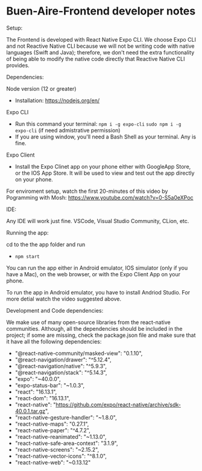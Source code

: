 # Buen-Aire-Frontend developer notes

Setup:

The Frontend is developed with React Native Expo CLI. We choose Expo CLI and not Reactive Native CLI because we will not be writing code with native languages (Swift and Java); therefore, we don't need the extra functionality of being able to 
modify the native code directly that Reactive Native CLI provides. 


Dependencies:

Node version (12 or greater) 
- Installation: https://nodejs.org/en/

Expo CLI
- Run this command your terminal: 
	`npm i -g expo-cli`
	`sudo npm i -g expo-cli` (if need admistrative permission)
- If you are using window, you'll need a Bash Shell as your terminal. Any is fine. 

Expo Client
- Install the Expo Clinet app on your phone either with GoogleApp Store, or the IOS App Store. It will be used to view and test out the app directly on your phone. 



For enviroment setup, watch the first 20-minutes of this video by Pogramming with Mosh: https://www.youtube.com/watch?v=0-S5a0eXPoc 


IDE:

Any IDE will work just fine. VSCode, Visual Studio Community, CLion, etc. 

Running the app:

cd to the the app folder and run
- `npm start`

You can run the app either in Android emulator, IOS simulator (only if you have a Mac), on the web browser, or with the Expo Client App on your phone. 

To run the app in Android emulator, you have to install Andriod Studio. For more detial watch the video suggested above. 


Development and Code dependencies:

We make use of many open-source libraries from the react-native communities. Although,
all the dependencies should be included in the project; if some are missing, check the 
package.json file and make sure that it have all the following dependencies:

- "@react-native-community/masked-view": "0.1.10",
- "@react-navigation/drawer": "^5.12.4",
- "@react-navigation/native": "^5.9.3",
- "@react-navigation/stack": "^5.14.3",
- "expo": "~40.0.0",
- "expo-status-bar": "~1.0.3",
- "react": "16.13.1",
- "react-dom": "16.13.1",
- "react-native": "https://github.com/expo/react-native/archive/sdk-40.0.1.tar.gz",
- "react-native-gesture-handler": "~1.8.0",
- "react-native-maps": "0.27.1",
- "react-native-paper": "^4.7.2",
- "react-native-reanimated": "~1.13.0",
- "react-native-safe-area-context": "3.1.9",
- "react-native-screens": "~2.15.2",
- "react-native-vector-icons": "^8.1.0",
- "react-native-web": "~0.13.12" 